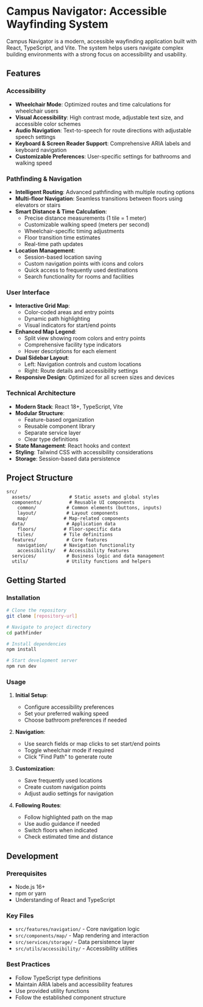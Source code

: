 # Campus Navigator: Accessible Wayfinding System

Campus Navigator is a modern, accessible wayfinding application built with React, TypeScript, and Vite. The system helps users navigate complex building environments with a strong focus on accessibility and usability.

## Features

### Accessibility
- **Wheelchair Mode**: Optimized routes and time calculations for wheelchair users
- **Visual Accessibility**: High contrast mode, adjustable text size, and accessible color schemes
- **Audio Navigation**: Text-to-speech for route directions with adjustable speech settings
- **Keyboard & Screen Reader Support**: Comprehensive ARIA labels and keyboard navigation
- **Customizable Preferences**: User-specific settings for bathrooms and walking speed

### Pathfinding & Navigation
- **Intelligent Routing**: Advanced pathfinding with multiple routing options
- **Multi-floor Navigation**: Seamless transitions between floors using elevators or stairs
- **Smart Distance & Time Calculation**:
  - Precise distance measurements (1 tile = 1 meter)
  - Customizable walking speed (meters per second)
  - Wheelchair-specific timing adjustments
  - Floor transition time estimates
  - Real-time path updates
- **Location Management**:
  - Session-based location saving
  - Custom navigation points with icons and colors
  - Quick access to frequently used destinations
  - Search functionality for rooms and facilities

### User Interface
- **Interactive Grid Map**: 
  - Color-coded areas and entry points
  - Dynamic path highlighting
  - Visual indicators for start/end points
- **Enhanced Map Legend**: 
  - Split view showing room colors and entry points
  - Comprehensive facility type indicators
  - Hover descriptions for each element
- **Dual Sidebar Layout**:
  - Left: Navigation controls and custom locations
  - Right: Route details and accessibility settings
- **Responsive Design**: Optimized for all screen sizes and devices

### Technical Architecture
- **Modern Stack**: React 18+, TypeScript, Vite
- **Modular Structure**:
  - Feature-based organization
  - Reusable component library
  - Separate service layer
  - Clear type definitions
- **State Management**: React hooks and context
- **Styling**: Tailwind CSS with accessibility considerations
- **Storage**: Session-based data persistence

## Project Structure

```
src/
  assets/              # Static assets and global styles
  components/          # Reusable UI components
    common/           # Common elements (buttons, inputs)
    layout/           # Layout components
    map/             # Map-related components
  data/               # Application data
    floors/          # Floor-specific data
    tiles/           # Tile definitions
  features/           # Core features
    navigation/      # Navigation functionality
    accessibility/   # Accessibility features
  services/           # Business logic and data management
  utils/              # Utility functions and helpers
```

## Getting Started

### Installation

```bash
# Clone the repository
git clone [repository-url]

# Navigate to project directory
cd pathfinder

# Install dependencies
npm install

# Start development server
npm run dev
```

### Usage
1. **Initial Setup**:
   - Configure accessibility preferences
   - Set your preferred walking speed
   - Choose bathroom preferences if needed

2. **Navigation**:
   - Use search fields or map clicks to set start/end points
   - Toggle wheelchair mode if required
   - Click "Find Path" to generate route

3. **Customization**:
   - Save frequently used locations
   - Create custom navigation points
   - Adjust audio settings for navigation

4. **Following Routes**:
   - Follow highlighted path on the map
   - Use audio guidance if needed
   - Switch floors when indicated
   - Check estimated time and distance

## Development

### Prerequisites
- Node.js 16+
- npm or yarn
- Understanding of React and TypeScript

### Key Files
- `src/features/navigation/` - Core navigation logic
- `src/components/map/` - Map rendering and interaction
- `src/services/storage/` - Data persistence layer
- `src/utils/accessibility/` - Accessibility utilities

### Best Practices
- Follow TypeScript type definitions
- Maintain ARIA labels and accessibility features
- Use provided utility functions
- Follow the established component structure
